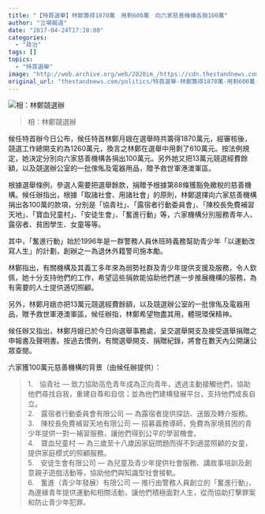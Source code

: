 ```yaml
---
title: "【特首選舉】林鄭籌得1870萬　用剩600萬　向六家慈善機構各捐100萬"
author: "立場報道"
date: "2017-04-24T17:20:00"
categories:
  - "政治"
tags: []
topics:
  - "特首選舉"
image: "http://web.archive.org/web/2020im_/https://cdn.thestandnews.com/media/photos/cache/16825814_174633746371912_9182138411926819285_o_cE54b_1200x0.jpg"
original_url: "thestandnews.com/politics/特首選舉-林鄭籌得1870萬-用剩600萬-向六家慈善機構各捐100萬"
---
```

![相：林鄭競選辦](http://web.archive.org/web/2020im_/https://cdn.thestandnews.com/media/photos/cache/16825814_174633746371912_9182138411926819285_o_cE54b_1200x0.jpg)

> 相：林鄭競選辦

候任特首辦今日公布，候任特首林鄭月娥在選舉時共籌得1870萬元，經審核後，競選工作總開支約為1260萬元，換言之林鄭在選舉中用剩了610萬元。按法例規定，她決定分別向六家慈善機構各捐出100萬元。另外她又把13萬元競選經費餘額，以及競選辦公室的一批傢俬及電器用品，贈予救世軍港澳軍區。

根據選舉條例，參選人需要把選舉餘款，捐贈予根據第88條獲豁免繳稅的慈善機構。候任辦指出，根據「取諸社會、用諸社會」的原則，林鄭選擇向六家慈善機構捐出各100萬的款項，分別是「協青社」、「露宿者行動委員會」、「陳校長免費補習天地」、「寶血兒童村」、「安徒生會」、「奮進行動」等，六家機構分別服務青年人、露宿者、貧困學生、女童等等。

其中，「奮進行動」始於1996年是一群警務人員休班時義務幫助青少年「以運動改寫人生」的計劃，創辦之一為退休外籍警司施本勵。

林鄭指出，有關機構及其義工多年來為弱勢社群及青少年提供支援及服務，令人欽佩，她十分支持他們的工作，希望這些捐款能協助他們進一步推展機構的服務，為有需要的人士提供適切照顧。

另外，林鄭月娥亦把13萬元競選經費餘額，以及競選辦公室的一批傢俬及電器用品，贈予救世軍港澳軍區，候任辦指，林鄭希望物盡其用，體現環保精神。

候任辦又指出，林鄭月娥已於今日向選舉事務處，呈交選舉開支及接受選舉捐贈之申報書及聲明書。按過去慣例，有關選舉開支、捐贈紀錄，將會在數天內公開讓公眾查閱。

六家獲100萬元慈善機構的背景（由候任辦提供）：

> 1.　協青社 — 致力協助高危青年成為正向青年，透過主動接觸他們，協助他們尋找自我，重建自尊和自信；並為他們建構發展平台，支持他們成長自立。  
> 2.　露宿者行動委員會有限公司 — 為露宿者提供探訪、送飯及轉介服務。  
> 3.　陳校長免費補習天地有限公司 — 招募義務導師，免費為家境貧困的青少年提供一對一補習服務，讓他們得到公平的學習機會。  
> 4.　寶血兒童村 — 為三歲至十八歲因家庭問題而得不到適當照顧的女童，提供家庭模式的照顧服務。  
> 5.　安徒生會有限公司 — 為兒童及青少年提供社會服務、講故事培訓及創意親子遊戲活動等，協助他們與知識型社會接軌。  
> 6.　奮進（青少年發展）有限公司 — 推行由警務人員創立的「奮進行動」，為邊緣青年提供運動和相關活動，讓他們積極面對人生，從而協助打擊罪案和防止青少年犯罪。